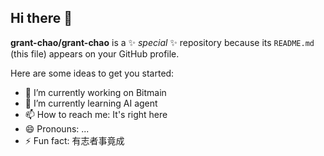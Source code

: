 ## Hi there 👋

**grant-chao/grant-chao** is a ✨ _special_ ✨ repository because its `README.md` (this file) appears on your GitHub profile.

Here are some ideas to get you started:

- 🔭 I’m currently working on Bitmain
- 🌱 I’m currently learning AI agent
- 📫 How to reach me: It's right here
- 😄 Pronouns: ...
- ⚡ Fun fact: 有志者事竟成
